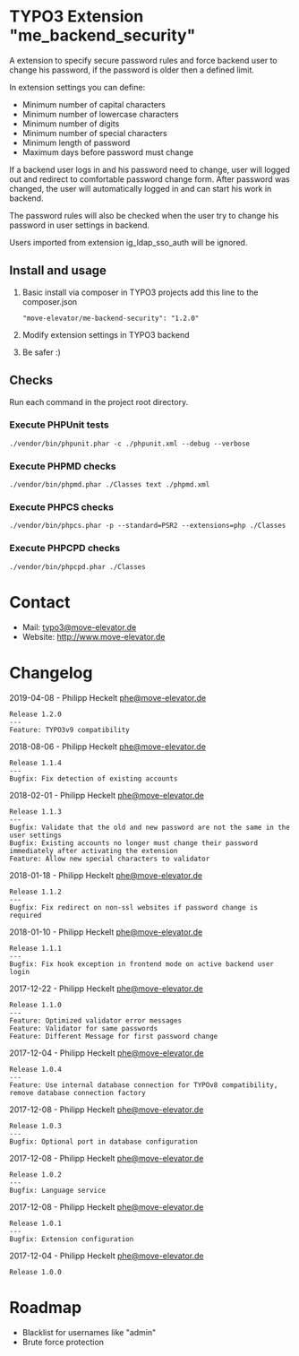 # TYPO3 Extension "me_backend_security"

A extension to specify secure password rules and force backend user to change his password, if the password is older then a defined limit.

In extension settings you can define:
* Minimum number of capital characters
* Minimum number of lowercase characters
* Minimum number of digits
* Minimum number of special characters
* Minimum length of password
* Maximum days before password must change

If a backend user logs in and his password need to change, user will logged out and redirect to comfortable password change form.
After password was changed, the user will automatically logged in and can start his work in backend.

The password rules will also be checked when the user try to change his password in user settings in backend.

Users imported from extension ig_ldap_sso_auth will be ignored.

## Install and usage

1. Basic install via composer in TYPO3 projects add this line to the composer.json

    ```
    "move-elevator/me-backend-security": "1.2.0"
    ```
2. Modify extension settings in TYPO3 backend
3. Be safer :)

## Checks
Run each command in the project root directory.

### Execute PHPUnit tests

```
./vendor/bin/phpunit.phar -c ./phpunit.xml --debug --verbose
```

### Execute PHPMD checks

```
./vendor/bin/phpmd.phar ./Classes text ./phpmd.xml
```

### Execute PHPCS checks

```
./vendor/bin/phpcs.phar -p --standard=PSR2 --extensions=php ./Classes
```

### Execute PHPCPD checks

```
./vendor/bin/phpcpd.phar ./Classes
```

# Contact

* Mail: typo3@move-elevator.de
* Website: http://www.move-elevator.de

# Changelog
2019-04-08 - Philipp Heckelt <phe@move-elevator.de>
```
Release 1.2.0
---
Feature: TYPO3v9 compatibility
```

2018-08-06 - Philipp Heckelt <phe@move-elevator.de>
```
Release 1.1.4
---
Bugfix: Fix detection of existing accounts
```

2018-02-01 - Philipp Heckelt <phe@move-elevator.de>
```
Release 1.1.3
---
Bugfix: Validate that the old and new password are not the same in the user settings
Bugfix: Existing accounts no longer must change their password immediately after activating the extension
Feature: Allow new special characters to validator
```

2018-01-18 - Philipp Heckelt <phe@move-elevator.de>
```
Release 1.1.2
---
Bugfix: Fix redirect on non-ssl websites if password change is required
```

2018-01-10 - Philipp Heckelt <phe@move-elevator.de>
```
Release 1.1.1
---
Bugfix: Fix hook exception in frontend mode on active backend user login
```

2017-12-22 - Philipp Heckelt <phe@move-elevator.de>
```
Release 1.1.0
---
Feature: Optimized validator error messages
Feature: Validator for same passwords
Feature: Different Message for first password change
```

2017-12-04 - Philipp Heckelt <phe@move-elevator.de>
```
Release 1.0.4
---
Feature: Use internal database connection for TYPOv8 compatibility, remove database connection factory
```

2017-12-08 - Philipp Heckelt <phe@move-elevator.de>
```
Release 1.0.3
---
Bugfix: Optional port in database configuration
```

2017-12-08 - Philipp Heckelt <phe@move-elevator.de>
```
Release 1.0.2
---
Bugfix: Language service
```

2017-12-08 - Philipp Heckelt <phe@move-elevator.de>
```
Release 1.0.1
---
Bugfix: Extension configuration
```

2017-12-04 - Philipp Heckelt <phe@move-elevator.de>
```
Release 1.0.0
```

# Roadmap
* Blacklist for usernames like "admin"
* Brute force protection
